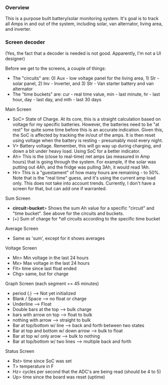### Overview
This is a purpose built battery/solar monitoring system.  It's goal is to track all Amps in and out of the system, including solar, van alternator, living area, and inverter.

### Screen decoder
(Yes, the fact that a decoder is needed is not good.  Apparently, I'm not a UI designer)

Before we get to the screens, a couple of things:
-  The "circuits" are: 0) Aux - low voltage panel for the living area, 1) Slr - solar panel, 2) Inv - Inverter, and 3) Str - Van starter battery and van alternator
-  The "time buckets" are: cur - real time value, min - last minute, hr - last hour, day - last day, and mth - last 30 days

Main Screen
-  SoC> State of Charge.  At its core, this is a straight calculation based on voltage for my specific batteries.  However, the batteries need to be "at rest" for quite some time before this is an accurate indication.  Given this, the SoC is affected by tracking the in/out of the amps.  It is then reset using voltage when the battery is resting - presumably most every night.
-  V> Battery voltage.  Remember, this will go way up during charging, and down a bit under heavy load.  Using SoC for a better indicator.
-  Ah> This is the (close to real-time) net amps (as measured in Amp hours) that is going through the system.  For example, if the solar was putting out 4Ah, and the fridge was pulling 3Ah, it would read 1Ah.
-  Hr> This is a "guestament" of how many hours are remaining - to 50%.  Note that is the "real time" guess, and it's using the current amp load only.  This does not take into account trends.  Currently, I don't have a screen for that, but can add one if warranted.

Sum Screen
-  __circuit__>__bucket__> Shows the sum Ah value for a specific "circuit" and "time bucket".  See above for the circuits and buckets.
-  (+) Sum of charge for **all* circuits according to the specific time bucket

Average Screen
-  Same as 'sum', except for it shows averages

Voltage Screen
-  Mn> Min voltage in the last 24 hours
-  Mx> Max voltage in the last 24 hours
-  Flt> time since last float ended
-  Chg> same, but for charge

Graph Screen  (each segment == 45 minutes)
-  period (.) --> Not yet initialized
-  Blank / Space --> no float or charge
-  Underline --> Float
-  Double bars at the top --> bulk charge
-  bars with arrow on top --> float to bulk
-  nothing with arrow --> straight to bulk
-  Bar at top/bottom w/ line --> back and forth between two states
-  Bar at top and bottom w/ down arrow --> bulk to float
-  Bar at top w/ only arow --> bulk to nothing
-  Bar at top/bottom w/ two lines --> multiple back and forth

Status Screen
-  Rst> time since SoC was set
-  T> temperature in F
-  Hz> cycles per second that the ADC's are being read  (should be 4 to 5)
-  Up> time since the board was reset (uptime)

